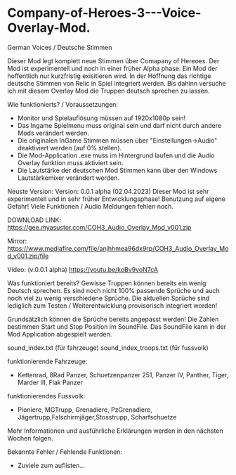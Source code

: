 # Company-of-Heroes-3---Voice-Overlay-Mod.
German Voices / Deutsche Stimmen

Dieser Mod legt komplett neue Stimmen über Comapany of Hereoes. 
Der Mod ist experimentell und noch in einer früher Alpha phase. 
Ein Mod der hoffentlich nur kurzfristig exisitieren wird. In der Hoffnung das richtige deutsche Stimmen von Relic in Spiel integriert werden.
Bis dahinn versuche ich mit diesem Overlay Mod die Truppen deutsch sprechen zu lassen. 



Wie funktionierts? / Voraussetzungen:
- Monitor und Spielauflösung müssen auf 1920x1080p sein!
- Das Ingame Spielmenu muss original sein und darf nicht durch andere Mods verändert werden.
- Die originalen InGame Stimmen müssen über "Einstellungen->Audio" deaktiviert werden (auf 0% stellen).
- Die Mod-Application .exe muss im Hintergrund laufen und die Audio Overlay funktion muss aktiviert sein.
- Die Lautstärke der deutschen Mod Stimmen kann über den Windows Lautstärkemixer verändert werden. 



Neuste Version: 
Version: 0.0.1 alpha (02.04.2023) 
Dieser Mod ist sehr experimentell und in sehr früher Entwicklungsphase! Benutzung auf eigene Gefahr!
Viele Funktionen / Audio Meldungen fehlen noch. 

DOWNLOAD LINK: https://gee.myasustor.com/COH3_Audio_Overlay_Mod_v001.zip

Mirror: https://www.mediafire.com/file/anjhhmea96dx9rp/COH3_Audio_Overlay_Mod_v001.zip/file

Video: (v.0.0.1 alpha) https://youtu.be/koBv9voN7cA

Was funktioniert bereits?
Gewisse Truppen können bereits ein wenig Deutsch sprechen. Es sind noch nicht 100% passende Sprüche und auch noch viel zu wenig verschiedene Sprüche. Die aktuellen Sprüche sind lediglich zum Testen / Weiterentwicklung provisorisch integriert worden! 

Grundsätzlich können die Sprüche bereits angepasst werden! Die Zahlen bestimmen Start und Stop Position im SoundFile. Das SoundFile kann in der Mod Application abgespielt werden. 

sound_index.txt (für fahrzeuge)
sound_index_troops.txt (für fussvolk)

funktionierende Fahrzeuge:
- Kettenrad, 8Rad Panzer, Schuetzenpanzer 251, Panzer IV, Panther, Tiger, Marder III, Flak Panzer

funktionierendes Fussvolk:
- Pioniere, MGTrupp, Grenadiere, PzGrenadiere, Jägertrupp,Falschirmjäger,Stosstrupp, Scharfschuetze

Mehr Informationen und ausführliche Erklärungen werden in den nächsten Wochen folgen. 

Bekannte Fehler / Fehlende Funktionen:
- Zuviele zum auflisten...
